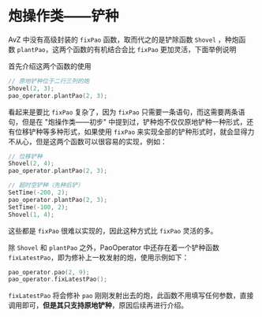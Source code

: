<!--
 * @Coding: utf-8
 * @Author: vector-wlc
 * @Date: 2021-09-25 18:34:08
 * @Description: 
-->

# 炮操作类——铲种

AvZ 中没有高级封装的 `fixPao` 函数，取而代之的是铲除函数 `Shovel` ，种炮函数 `plantPao`，这两个函数的有机结合会比 `fixPao` 更加灵活，下面举例说明

首先介绍这两个函数的使用

```C++
// 原地铲种位于二行三列的炮
Shovel(2, 3);
pao_operator.plantPao(2, 3);
```

看起来是要比 `fixPao` 复杂了，因为 `fixPao` 只需要一条语句，而这需要两条语句，但是在 "炮操作类——初步" 中提到过，铲种炮不仅仅原地铲种一种形式，还有位移铲种等多种形式，如果使用 `fixPao` 来实现全部的铲种形式时，就会显得力不从心，但是这两个函数可以很容易的实现，例如：


```C++
// 位移铲种
Shovel(2, 4);
pao_operator.plantPao(2, 3);

// 超时空铲种（先种后铲）
SetTime(-200, 2);
pao_operator.plantPao(2, 3);
SetTime(-100, 2);
Shovel(1, 4);
```

这些都是 `fixPao` 很难以实现的，因此这种方式比 `fixPao` 灵活的多。

除 `Shovel` 和 `plantPao` 之外，PaoOperator 中还存在着一个铲种函数 `fixLatestPao`，即为修补上一枚发射的炮，使用示例如下：
```C++
pao_operator.pao(2, 9);
pao_operator.fixLatestPao();
```

`fixLatestPao` 将会修补 `pao` 刚刚发射出去的炮，此函数不用填写任何参数，直接调用即可，**但是其只支持原地铲种**，原因后续再进行介绍。